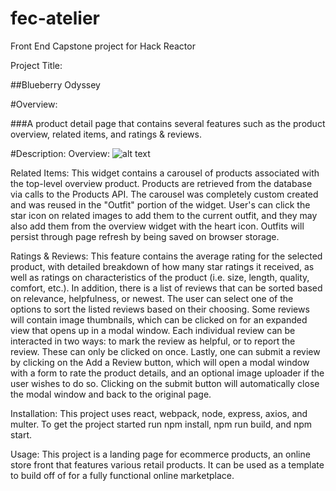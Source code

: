# fec-atelier
Front End Capstone project for Hack Reactor

Project Title: 

##Blueberry Odyssey

#Overview: 

###A product detail page that contains several features such as the product overview, related items, and ratings & reviews.

#Description:
  Overview:
  ![alt text](https://github.com/blueberry-odyssey/fec-atelier/tree/related-items/assets/images/overview.png?raw=true)

  Related Items:  This widget contains a carousel of products associated with the top-level overview product. Products are retrieved from the database via calls to the Products API. The carousel was completely custom created and was reused in the "Outfit" portion of the widget. User's can click the star icon on related images to add them to the current outfit, and they may also add them from the overview widget with the heart icon. Outfits will persist through page refresh by being saved on browser storage.

  Ratings & Reviews: This feature contains the average rating for the selected product, with detailed breakdown of how many star ratings it received, as well as ratings on characteristics of the product (i.e. size, length, quality, comfort, etc.). In addition, there is a list of reviews that can be sorted based on relevance, helpfulness, or newest. The user can select one of the options to sort the listed reviews based on their choosing. Some reviews will contain image thumbnails, which can be clicked on for an expanded view that opens up in a modal window. Each individual review can be interacted in two ways: to mark the review as helpful, or to report the review. These can only be clicked on once. Lastly, one can submit a review by clicking on the Add a Review button, which will open a modal window with a form to rate the product details, and an optional image uploader if the user wishes to do so. Clicking on the submit button will automatically close the modal window and back to the original page.

Installation: This project uses react, webpack, node, express, axios, and multer. To get the project started run npm install, npm run build, and npm start.

Usage: This project is a landing page for ecommerce products, an online store front that features various retail products. It can be used as a template to build off of for a fully functional online marketplace.
